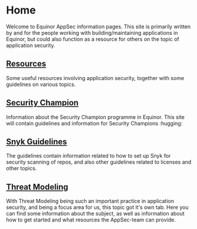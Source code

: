 # Home

Welcome to Equinor AppSec information pages. This site is primarily written by and for the people working with building/maintaining applications in Equinor, but could also function as a resource for others on the topic of application security.

## [Resources](resources/index.md)
Some useful resources involving application security, together with some guidelines on various topics.

## [Security Champion](security-champion/index.md)
Information about the Security Champion programme in Equinor. This site will
contain guidelines and information for Security Champions :hugging:

## [Snyk Guidelines](snyk/index.md)
The guidelines contain information related to how to set up Snyk for security
scanning of repos, and also other guidelines related to licenses and other topics.

## [Threat Modeling](threat-modeling/index.md)
With Threat Modeling being such an important practice in application security, and being a focus area for us, this topic got it's own tab. Here you can find some information about the subject, as well as information about how to get started and what resources the AppSec-team can provide.
